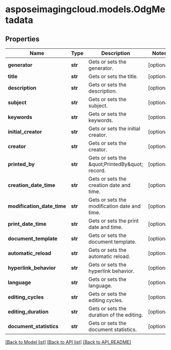 # asposeimagingcloud.models.OdgMetadata

## Properties
Name | Type | Description | Notes
------------ | ------------- | ------------- | -------------
**generator** | **str** | Gets or sets the generator. | [optional] 
**title** | **str** | Gets or sets the title. | [optional] 
**description** | **str** | Gets or sets the description. | [optional] 
**subject** | **str** | Gets or sets the subject. | [optional] 
**keywords** | **str** | Gets or sets the keywords. | [optional] 
**initial_creator** | **str** | Gets or sets the initial creator. | [optional] 
**creator** | **str** | Gets or sets the creator. | [optional] 
**printed_by** | **str** | Gets or sets the \&quot;PrintedBy\&quot; record. | [optional] 
**creation_date_time** | **str** | Gets or sets the creation date and time. | [optional] 
**modification_date_time** | **str** | Gets or sets the modification date and time. | [optional] 
**print_date_time** | **str** | Gets or sets the print date and time. | [optional] 
**document_template** | **str** | Gets or sets the document template. | [optional] 
**automatic_reload** | **str** | Gets or sets the automatic reload. | [optional] 
**hyperlink_behavior** | **str** | Gets or sets the hyperlink behavior. | [optional] 
**language** | **str** | Gets or sets the language. | [optional] 
**editing_cycles** | **str** | Gets or sets the editing cycles. | [optional] 
**editing_duration** | **str** | Gets or sets the duration of the editing. | [optional] 
**document_statistics** | **str** | Gets or sets the document statistics. | [optional] 

[[Back to Model list]](API_README.md#documentation-for-models) [[Back to API list]](API_README.md#documentation-for-api-endpoints) [[Back to API_README]](API_README.md)


